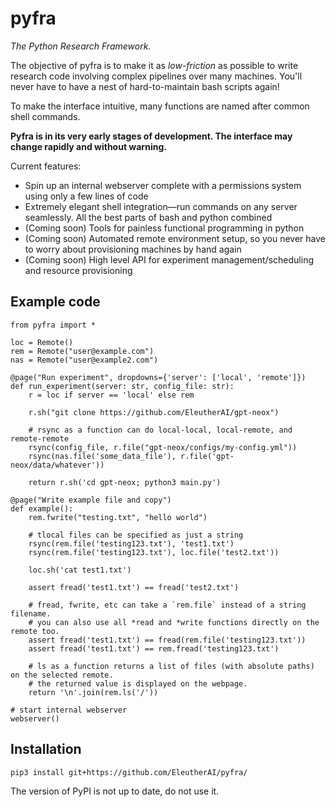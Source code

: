 # pyfra

*The Python Research Framework.*


The objective of pyfra is to make it as *low-friction* as possible to write research code involving complex pipelines over many machines. You'll never have to have a nest of hard-to-maintain bash scripts again!

To make the interface intuitive, many functions are named after common shell commands.

**Pyfra is in its very early stages of development. The interface may change rapidly and without warning.**


Current features:

 - Spin up an internal webserver complete with a permissions system using only a few lines of code
 - Extremely elegant shell integration—run commands on any server seamlessly. All the best parts of bash and python combined
 - (Coming soon) Tools for painless functional programming in python
 - (Coming soon) Automated remote environment setup, so you never have to worry about provisioning machines by hand again
 - (Coming soon) High level API for experiment management/scheduling and resource provisioning

## Example code

```
from pyfra import *

loc = Remote()
rem = Remote("user@example.com")
nas = Remote("user@example2.com")

@page("Run experiment", dropdowns={'server': ['local', 'remote']})
def run_experiment(server: str, config_file: str):
    r = loc if server == 'local' else rem

    r.sh("git clone https://github.com/EleutherAI/gpt-neox")
    
    # rsync as a function can do local-local, local-remote, and remote-remote
    rsync(config_file, r.file("gpt-neox/configs/my-config.yml"))
    rsync(nas.file('some_data_file'), r.file('gpt-neox/data/whatever'))
    
    return r.sh('cd gpt-neox; python3 main.py')

@page("Write example file and copy")
def example():
    rem.fwrite("testing.txt", "hello world")
    
    # tlocal files can be specified as just a string
    rsync(rem.file('testing123.txt'), 'test1.txt')
    rsync(rem.file('testing123.txt'), loc.file('test2.txt'))

    loc.sh('cat test1.txt')
    
    assert fread('test1.txt') == fread('test2.txt')
    
    # fread, fwrite, etc can take a `rem.file` instead of a string filename.
    # you can also use all *read and *write functions directly on the remote too.
    assert fread('test1.txt') == fread(rem.file('testing123.txt'))
    assert fread('test1.txt') == rem.fread('testing123.txt')

    # ls as a function returns a list of files (with absolute paths) on the selected remote.
    # the returned value is displayed on the webpage.
    return '\n'.join(rem.ls('/'))

# start internal webserver
webserver()
```

## Installation

```pip3 install git+https://github.com/EleutherAI/pyfra/```

The version of PyPI is not up to date, do not use it.
